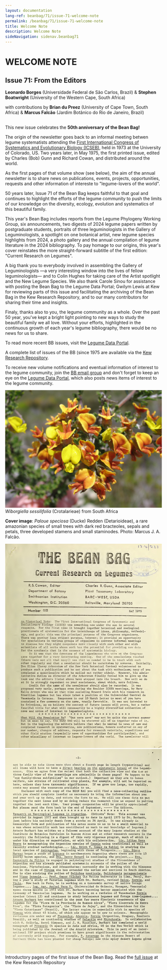 ```yaml
---
layout: documentation
lang-ref: beanbag/71/issue-71-welcome-note
permalink: /beanbag/71/issue-71-welcome-note
title: Welcome Note
description: Welcome Note
sideNavigation: sidenav.beanbag71
---
```


# WELCOME NOTE

## Issue 71: From the Editors

**Leonardo Borges** (Universidade Federal de São Carlos, Brazil) & **Stephen Boatwright** (University of the Western Cape, South Africa)
<br> 

with contributions by **Brian du Preez** (University of Cape Town, South Africa) & **Marcus Falcão** (Jardim Botânico do Rio de Janeiro, Brazil)
<br>
<br>

This new issue celebrates the **50th anniversary of the Bean Bag!** 


The origin of the newsletter goes back to an informal meeting betwen legume systematists attending the [First International Congress of Systematics and Evolutionary Biology (ICSEB)](https://onlinelibrary.wiley.com/doi/10.2307/1218639), held in 1973 at the University of Colorado, US. Two years later, in May 1975, the first printed issue, edited by Charles (Bob) Gunn and Richard Cowan, and distributed around the world. 

As the first pages of that volume show (see below), the aim of the annual newsletter is to share news on publications, events, projects, opportunities, requests  and other information of intereste to "legume-lovers of the world". 

50 years later, Issue 71 of the Bean Bag keeps faithful to that goal and continues to highlight the efforts of the legume community to push the limits of our knowledge on the diversity, ecology, evolution and systematics of this beautiful family. 

This year's Bean Bag includes reports from the Legume Phylogeny Working Group, six announcements, two digests of 2024 legume papers written by postgraduate students, portraits of three leguminologists in the Gallery of Leguminologists, a spotlight on one botanical artist, new legume species highlights from 2024, a photo gallery and the annual compilation of legume literature in the 2024 bibliography. To pay homage to our origins, this year's cover reinstates the more straight-forward subtitle of the first edition: "Current Research on Legumes".

A big thank you to everybody involved in assembling the Gallery of Leguminologists —a very interesting window into the lives of fellow leguminologists— and to Colin Hughes for taking care of the Artist spotlight and the New Legume Species. We also thank Carole Sinou for assistance with posting the Bean Bag to the Legume Data Portal; Gwilym Lewis at Kew for reviewing parts of this issue and facilitating the archiving of the Bean Bag in the Kew Research Repository, and to our many contributors for sharing their time and insights.

Finaly, thanks also to you, the legume community as a whole. Over the past 50 year, you've kept a bright light pointing to new ways to study the beautiful family we all love. Without your efforts, highlighted in the continuous growth of each year's legume bibliography, there would be no news for us to share.

To read more recent BB issues, visit the [Legume Data Portal](https://www.legumedata.org/beanbag/issues). 

A complete list of issues of the BB (since 1975 are available via the [Kew Research Repository](https://kew.iro.bl.uk/collections/b50e6210-e231-4392-9301-c07bdce223cc?locale=en).

To receive new volume notifications and eventual information of interest to the legume community, join the [BB email group](https://groups.google.com/forum/?hl=en#!forum/thebeanbag) and don't forget to keep an eye on the [Legume Data Portal](https://www.legumedata.org/), which also posts news items of interest to the legume community.

![](/assets/images/71/wiborgiella-sessilifolia.jpg)
*Wiborgiella sessilifolia* (Crotalarieae) from South Africa

**Cover image**: *Paloue speciosa* (Ducke) Redden (Detarioideae), a rare amazonian species of small trees with dark red bracteoles, sepals and petals, three developed stamens and small staminodes. Photo: Marcus J. A. Falcão.


![](/assets/images/71/bean-bag-1-1.jpg)
![](/assets/images/71/bean-bag-1-2.jpg)
Introductory pages of the first issue of the Bean Bag. Read the [full issue](https://kew.iro.bl.uk/concern/generic_works/2e9b86b2-0cb8-462d-8183-f54963813b35?locale=en) at the Kew Research Repository
